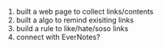 1. built a web page to collect links/contents
2. built a algo to remind exisiting links
3. build a rule to like/hate/soso links
4. connect with EverNotes?
